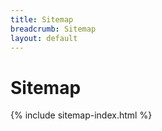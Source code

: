 ```yaml
---
title: Sitemap 
breadcrumb: Sitemap
layout: default
---
```

# Sitemap

{% include sitemap-index.html %}
